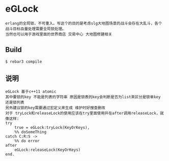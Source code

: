 eGLock
=====

    erlang的全局锁，不可重入。写这个的目的是考虑slg大地图场景的战斗会存在大乱斗，各个战斗目标血量处理需要全局锁处理。
    当然也可以用于游戏里面的世界商店 交易中心 大地图修建相关

Build
-----

    $ rebar3 compile

说明
----

    eGLock 基于c++11 atomic  
    其中要锁的key 不能是列表的字符串 原因是锁表的key会判断是否为list来区分是锁单key 还是锁列表
    另外建议锁的key需要通过宏定义来生成 维护时好搜查删改
    对于 tryLock和releaseLock的使用应该在try里面使用并在after调用releaseLock，就像这样:
    try 
        true = eGLock:tryLock(KeyOrKeys),
        %% doSomeThing
    catch C:R:S ->
        %% do error
    after 
        eGLock:releaseLock(KeyOrKeys)
    end.
